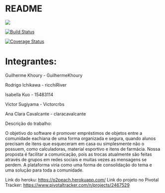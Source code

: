 # README

<a href="https://codeclimate.com/github/Victorcrbs/p2pEACH/maintainability"><img src="https://api.codeclimate.com/v1/badges/05f4c4269f7fb46b0d27/maintainability" /></a>

[![Build Status](https://travis-ci.com/Victorcrbs/p2pEACH.svg?branch=master)](https://travis-ci.com/Victorcrbs/p2pEACH)

[![Coverage Status](https://coveralls.io/repos/github/Victorcrbs/p2pEACH/badge.svg?branch=master)](https://coveralls.io/github/Victorcrbs/p2pEACH?branch=master)

# Integrantes: 

Guilherme Khoury - GuilhermeKhoury

Rodrigo Ichikawa - ricchiRiver

Isabella Kuo - 15483114

Victor Sugiyama - Victorcrbs

Ana Clara Cavalcante - claracavalcante

Descrição do trabalho:

O objetivo do software é promover empréstimos de objetos entre a comunidade eachiana de uma forma organizada e segura, quando alunos precisam de itens que esqueceram em casa ou simplesmente não o possuem, como calculadoras, material esportivo e itens de farmácia. Nossa proposta é facilitar a comunicação, pois as trocas atualmente são feitas através de grupos em redes sociais e muitas vezes as mensagens se perdem. A plataforma viria como uma forma de consolidação do tema e uma solução para toda a comunidade.

Link do heroku: https://p2peach.herokuapp.com/
Link do projeto no Pivotal Tracker: https://www.pivotaltracker.com/n/projects/2467529
